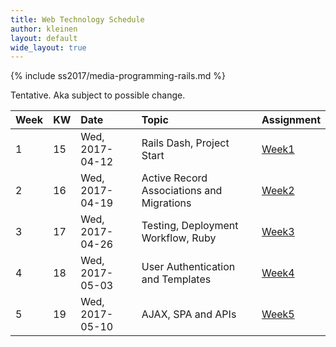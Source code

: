 ```yaml
---
title: Web Technology Schedule
author: kleinen
layout: default
wide_layout: true
---
```

{% include ss2017/media-programming-rails.md %}

Tentative. Aka subject to possible change.

| Week | KW | Date            | Topic                                     | Assignment                      |
|:-----|:---|:----------------|:------------------------------------------|:--------------------------------|
| 1    | 15 | Wed, 2017-04-12 | Rails Dash, Project Start                 | [Week1](../assignments/#week-1) |
| 2    | 16 | Wed, 2017-04-19 | Active Record Associations and Migrations | [Week2](../assignments/#week-2) |
| 3    | 17 | Wed, 2017-04-26 | Testing, Deployment Workflow, Ruby        | [Week3](../assignments/#week-3) |
| 4    | 18 | Wed, 2017-05-03 | User Authentication and Templates         | [Week4](../assignments/#week-4) |
| 5    | 19 | Wed, 2017-05-10 | AJAX, SPA and APIs                        | [Week5](../assignments/#week-5) |
